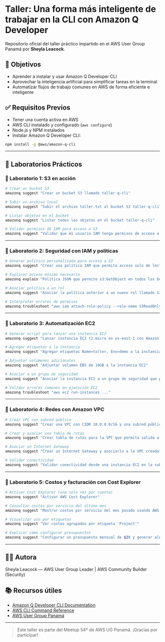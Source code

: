 # Taller: Una forma más inteligente de trabajar en la CLI con Amazon Q Developer

Repositorio oficial del taller práctico impartido en el AWS User Group Panamá por **Sheyla Leacock**.

## 🎯 Objetivos
- Aprender a instalar y usar Amazon Q Developer CLI
- Aprovechar la inteligencia artificial para simplificar tareas en la terminal
- Automatizar flujos de trabajo comunes en AWS de forma eficiente e inteligente

## ✅ Requisitos Previos
- Tener una cuenta activa en AWS
- AWS CLI instalado y configurado (`aws configure`)
- Node.js y NPM instalados
- Instalar Amazon Q Developer CLI:

```bash
npm install -g @aws/amazon-q-cli
```

---

## 🧪 Laboratorios Prácticos

### 🔹 Laboratorio 1: S3 en acción

```bash
# Crear un bucket S3
amazonq suggest "Crear un bucket S3 llamado taller-q-cli"

# Subir un archivo local
amazonq suggest "Subir el archivo taller.txt al bucket S3 taller-q-cli"

# Listar objetos en el bucket
amazonq suggest "Listar todos los objetos en el bucket taller-q-cli"

# Validar permisos de IAM para acceso a S3
amazonq suggest "Validar que mi usuario IAM tenga permisos de acceso a S3 para leer y escribir en el bucket taller-q-cli"
```

---

### 🔹 Laboratorio 2: Seguridad con IAM y políticas

```bash
# Generar política personalizada para acceso a S3
amazonq suggest "Crear una política IAM que permita acceso solo de lectura a S3"

# Explicar acceso mínimo necesario
amazonq explain "Política JSON que permite s3:GetObject en todos los buckets del usuario"

# Asociar política a un rol
amazonq suggest "Asociar la política anterior a un nuevo rol llamado S3ReadOnlyRole"

# Interpretar errores de permisos
amazonq troubleshoot "aws iam attach-role-policy --role-name S3ReadOnlyRole --policy-arn arn:aws:iam::aws:policy/ReadOnlyAccess"
```

---

### 🔹 Laboratorio 3: Automatización EC2

```bash
# Generar script para lanzar una instancia EC2
amazonq suggest "Lanzar instancia EC2 t2.micro en us-east-1 con Amazon Linux"

# Agregar etiquetas a la instancia
amazonq suggest "Agregar etiquetas Name=taller, Env=demo a la instancia EC2"

# Adjuntar volúmenes adicionales
amazonq suggest "Adjuntar volumen EBS de 10GB a la instancia EC2"

# Asociar a un grupo de seguridad
amazonq suggest "Asociar la instancia EC2 a un grupo de seguridad que permita puerto 22 desde mi IP"

# Validar errores comunes en ejecución EC2
amazonq troubleshoot "aws ec2 run-instances ..."
```

---

### 🔹 Laboratorio 4: Redes con Amazon VPC

```bash
# Crear VPC con subred pública
amazonq suggest "Crear una VPC con CIDR 10.0.0.0/16 y una subred pública 10.0.1.0/24"

# Crear y asociar una tabla de rutas
amazonq suggest "Crear tabla de rutas para la VPC que permita salida a internet"

# Asociar un Internet Gateway
amazonq suggest "Crear un Internet Gateway y asociarlo a la VPC creada"

# Validar conectividad
amazonq suggest "Validar conectividad desde una instancia EC2 en la subred pública con ping a 8.8.8.8"
```

---

### 🔹 Laboratorio 5: Costos y facturación con Cost Explorer

```bash
# Activar Cost Explorer (una sola vez por cuenta)
amazonq suggest "Activar AWS Cost Explorer"

# Consultar costos por servicio del último mes
amazonq suggest "Mostrar costos por servicio del mes pasado usando AWS CLI"

# Visualizar uso por etiquetas
amazonq suggest "Ver costos agrupados por etiqueta 'Project'"

# Explicar cómo configurar presupuestos
amazonq suggest "Configurar un presupuesto mensual de $20 y generar alerta por email al superarlo"
```

---

## 👩‍💻 Autora
Sheyla Leacock — AWS User Group Leader | AWS Community Builder (Security)

## 📚 Recursos útiles
- [Amazon Q Developer CLI Documentation](https://docs.aws.amazon.com/amazonq/latest/qdeveloper-ug/command-line.html)
- [AWS CLI Command Reference](https://docs.aws.amazon.com/cli/latest/index.html)
- [AWS User Group Panamá](https://www.meetup.com/es-ES/aws-user-group-panama/)

---

> Este taller es parte del Meetup 54º de AWS UG Panamá. ¡Gracias por participar!
